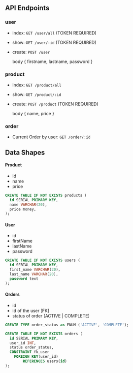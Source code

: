 ## API Endpoints

### user

- index: `GET /user/all` (TOKEN REQUIRED)

- show: `GET /user/:id` (TOKEN REQUIRED)

- create: `POST /user`

  body { firstname, lastname, password }



### product

- index: `GET /product/all`

- show: `GET /product/:id`

- create: `POST /product` (TOKEN REQUIRED)

  body { name, price }



### order

- Current Order by user: `GET /order/:id`



## Data Shapes

#### Product

- id
- name
- price

```sql
CREATE TABLE IF NOT EXISTS products (
  id SERIAL PRIMARY KEY,
  name VARCHAR(20),
  price money,
);
```



#### User

- id
- firstName
- lastName
- password

```sql
CREATE TABLE IF NOT EXISTS users (
  id SERIAL PRIMARY KEY,
  first_name VARCHAR(20),
  last_name VARCHAR(20),
  password text
);
```



#### Orders

- id
- id of the user [FK]
- status of order (ACTIVE | COMPLETE)

```sql
CREATE TYPE order_status as ENUM ('ACTIVE', 'COMPLETE');

CREATE TABLE IF NOT EXISTS orders (
  id SERIAL PRIMARY KEY,
  user_id INT,
  status order_status,
  CONSTRAINT fk_user
	FOREIGN KEY(user_id)
		REFERENCES users(id)
);
```

